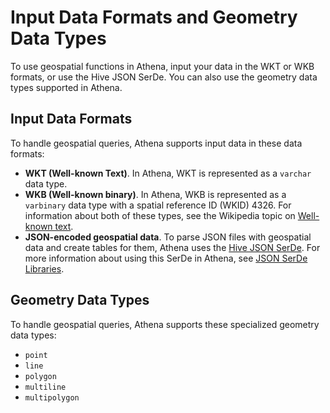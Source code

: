 # Input Data Formats and Geometry Data Types<a name="geospatial-input-data-formats-supported-geometry-types"></a>

To use geospatial functions in Athena, input your data in the WKT or WKB formats, or use the Hive JSON SerDe\. You can also use the geometry data types supported in Athena\.

## Input Data Formats<a name="input-data-formats"></a>

To handle geospatial queries, Athena supports input data in these data formats:
+  **WKT \(Well\-known Text\)**\. In Athena, WKT is represented as a `varchar` data type\.
+  **WKB \(Well\-known binary\)**\. In Athena, WKB is represented as a `varbinary` data type with a spatial reference ID \(WKID\) 4326\. For information about both of these types, see the Wikipedia topic on [Well\-known text](https://en.wikipedia.org/wiki/Well-known_text)\.
+  **JSON\-encoded geospatial data**\. To parse JSON files with geospatial data and create tables for them, Athena uses the [Hive JSON SerDe](https://github.com/Esri/spatial-framework-for-hadoop/wiki/Hive-JSON-SerDe)\. For more information about using this SerDe in Athena, see [JSON SerDe Libraries](json.md)\.

## Geometry Data Types<a name="geometry-data-types"></a>

To handle geospatial queries, Athena supports these specialized geometry data types:
+  `point` 
+  `line` 
+  `polygon` 
+  `multiline` 
+  `multipolygon` 